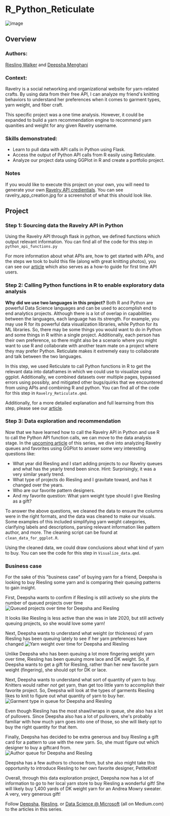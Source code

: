 # R_Python_Reticulate

![image](https://user-images.githubusercontent.com/46545400/215617339-e7395331-7483-4d4e-9c38-10d487641c76.png)

## Overview

### Authors:
[Riesling Walker](https://www.linkedin.com/in/riesling/) and [Deepsha Menghani](https://www.linkedin.com/in/deepshamenghani/)

### Context:
Ravelry is a social networking and organizational website for yarn-related crafts. By using data from their free API, I can analyze my friend's knitting behaviors to understand her preferences when it comes to garment types, yarn weight, and fiber craft.

This specific project was a one time analysis. However, it could be expanded to build a yarn recommendation engine to recommend yarn quanities and weight for any given Ravelry username.

### Skills demonstrated:
* Learn to pull data with API calls in Python using Flask.
* Access the output of Python API calls from R easily using Reticulate.
* Analyze our project data using GGPlot in R and create a portfolio project.

### Notes
If you would like to execute this project on your own, you will need to generate your own [Ravelry API credientials](https://www.ravelry.com/groups/ravelry-api). You can see ravelry_app_creation.jpg for a screenshot of what this should look like.

## Project

### Step 1: Sourcing data the Ravelry API in Python
Using the Ravelry API through flask in python, we defined functions which output relevant information. You can find all of the code for this step in `python_api_functions.py`

For more information about what APIs are, how to get started with APIs, and the steps we took to build this file (along with great knitting photos), you can see our [article](https://medium.com/data-science-at-microsoft/how-to-access-an-api-for-first-time-api-users-879002f5f58d) which also serves as a how-to guide for first time API users.

### Step 2: Calling Python functions in R to enable exploratory data analysis
**Why did we use two languages in this project?** Both R and Python are powerful Data Science languages and can be used to accomplish end to end analytics projects. Although there is a lot of overlap in capabilities between the languages, each language has its strength. For example, you may use R for its powerful data visualization libraries, while Python for its ML libraries. So, there may be some things you would want to do in Python and some things in R within a single project. Additionally, each person has their own preference, so there might also be a scenario where you might want to use R and collaborate with another team mate on a project where they may prefer Python. Reticulate makes it extremely easy to collaborate and talk between the two languages.

In this step, we used Reticulate to call Python functions in R to get the relevant data into dataframes in which we could use to visualize using ggplot.  Additionally, we combined datasets over multiple pages, bypassed errors using possibly, and mitigated other bugs/quirks that we encountered from using APIs and combining R and python. You can find all of the code for this step in `Ravelry_Reticulate.qmd`.  

Additionally, for a more detailed explanation and full learnsing from this step, please see our [article](https://medium.com/p/25246b367957).

### Step 3: Data exploration and recommendation

Now that we have learned how to call the Ravelry API in Python and use R to call the Python API function calls, we can move to the data analysis stage. In the [upcoming article]() of this series, we dive into analyzing Ravelry queues and favorites using GGPlot to answer some very interesting questions like:
* What year did Riesling and I start adding projects to our Ravelry queues and what has the yearly trend been since. Hint: Surprisingly, it was a very similar yearly trend.
* What type of projects do Riesling and I gravitate toward, and has it changed over the years.
* Who are our favorite pattern designers.
* And my favorite question: What yarn weight type should I give Riesling as a gift? 

To answer the above questions, we cleaned the data to ensure the columns were in the right formats, and the data was cleaned to make our visuals.  Some examples of this included simplifying yarn weight categories, clarifying labels and descriptions, parsing relevant information like pattern author, and more. The cleaning script can be found at `clean_data_for_ggplot.R`.

Using the cleaned data, we could draw conclusions about what kind of yarn to buy.  You can see the code for this step in `Visualize_data.qmd`.

### Business case

For the sake of this "business case" of buying yarn for a friend, Deepsha is looking to buy Riesling some yarn and is comparing their queuing patterns to gain insight.

First, Deepsha wants to confirm if Riesling is still actively so she plots the number of queued projects over time
![Queued projects over time for Deepsha and Riesling](/images/patterns_added_by_date_plot.png?raw=true)

It looks like Riesling is less active than she was in late 2020, but still actively queuing projects, so she would love some yarn!

Next, Deepsha wants to understand what weight (or thickness) of yarn Riesling has been queuing lately to see if her yarn preferences have changed
![Yarn weight over time for Deepsha and Riesling](/images/yarn_weights_plot.png?raw=true)

Unlike Deepsha who has been queuing a lot more fingering weight yarn over time, Riesling has been queuing more lace and DK weight. So, if Deepsha wants to get a gift for Riesling, rather than her new favorite yarn weight (fingering), she should opt for DK or lace.

Next, Deepsha wants to understand what sort of quantity of yarn to buy. Knitters would rather *not* get yarn, than get too little yarn to accomplish their favorite project. So, Deepsha will look at the types of garments Riesling likes to knit to figure out what quantity of yarn to buy her.
![Garment type in queue for Deepsha and Riesling](/images/top_patterns_plot.png?raw=true)

Even though Riesling has the most shawl/wraps in queue, she also has a lot of pullovers.  Since Deepsha also has a lot of pullovers, she's probably familiar with how much yarn goes into one of those, so she will likely opt to buy the right quantity for that item.

Finally, Deepsha has decided to be extra generous and buy Riesling a gift card for a pattern to use with the new yarn.  So, she must figure out which designer to buy a giftcard from.  
![Author queue for Deepsha and Riesling](/images/top_n_authors_plot.png?raw=true)

Deepsha has a few authors to choose from, but she also might take this opportunity to introduce Riesling to her own favorite designer, PetiteKnit!

Overall, through this data exploration project, Deepsha now has a lot of information to go to her local yarn store to buy Riesling a wonderful gift! She will likely buy 1,400 yards of DK weight yarn for an Andrea Mowry sweater.  A very, very generous gift!


Follow [Deepsha](https://medium.com/@menghani.deepsha), [Riesling](https://medium.com/@rieslingfyi), or [Data Science \@ Microsoft](https://medium.com/data-science-at-microsoft) (all on Medium.com) to the articles in this series.
